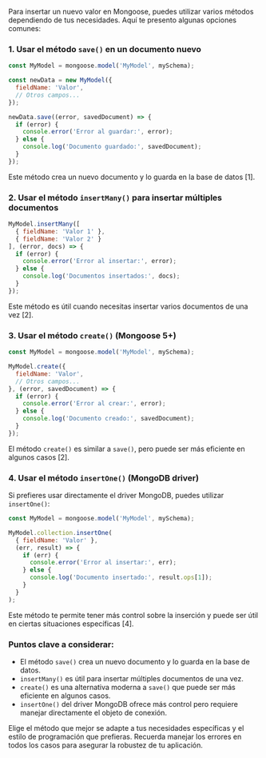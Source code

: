 Para insertar un nuevo valor en Mongoose, puedes utilizar varios métodos dependiendo de tus necesidades. Aquí te presento algunas opciones comunes:

### 1. Usar el método `save()` en un documento nuevo

```javascript
const MyModel = mongoose.model('MyModel', mySchema);

const newData = new MyModel({
  fieldName: 'Valor',
  // Otros campos...
});

newData.save((error, savedDocument) => {
  if (error) {
    console.error('Error al guardar:', error);
  } else {
    console.log('Documento guardado:', savedDocument);
  }
});
```

Este método crea un nuevo documento y lo guarda en la base de datos [1].

### 2. Usar el método `insertMany()` para insertar múltiples documentos

```javascript
MyModel.insertMany([
  { fieldName: 'Valor 1' },
  { fieldName: 'Valor 2' }
], (error, docs) => {
  if (error) {
    console.error('Error al insertar:', error);
  } else {
    console.log('Documentos insertados:', docs);
  }
});
```

Este método es útil cuando necesitas insertar varios documentos de una vez [2].

### 3. Usar el método `create()` (Mongoose 5+)

```javascript
const MyModel = mongoose.model('MyModel', mySchema);

MyModel.create({
  fieldName: 'Valor',
  // Otros campos...
}, (error, savedDocument) => {
  if (error) {
    console.error('Error al crear:', error);
  } else {
    console.log('Documento creado:', savedDocument);
  }
});
```

El método `create()` es similar a `save()`, pero puede ser más eficiente en algunos casos [2].

### 4. Usar el método `insertOne()` (MongoDB driver)

Si prefieres usar directamente el driver MongoDB, puedes utilizar `insertOne()`:

```javascript
const MyModel = mongoose.model('MyModel', mySchema);

MyModel.collection.insertOne(
  { fieldName: 'Valor' },
  (err, result) => {
    if (err) {
      console.error('Error al insertar:', err);
    } else {
      console.log('Documento insertado:', result.ops[1]);
    }
  }
);
```

Este método te permite tener más control sobre la inserción y puede ser útil en ciertas situaciones específicas [4].

### Puntos clave a considerar:

- El método `save()` crea un nuevo documento y lo guarda en la base de datos.
- `insertMany()` es útil para insertar múltiples documentos de una vez.
- `create()` es una alternativa moderna a `save()` que puede ser más eficiente en algunos casos.
- `insertOne()` del driver MongoDB ofrece más control pero requiere manejar directamente el objeto de conexión.

Elige el método que mejor se adapte a tus necesidades específicas y el estilo de programación que prefieras. Recuerda manejar los errores en todos los casos para asegurar la robustez de tu aplicación.
